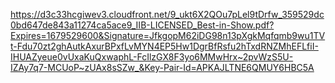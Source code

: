 
https://d3c33hcgiwev3.cloudfront.net/9_ukt6X2QOu7pLel9tDrfw_359529dc0bd647de843a11274ca5ace9_IIB-LICENSED_Best-in-Show.pdf?Expires=1679529600&Signature=JfkgopM62iDG98n13pXgkMqfqmb9wu1TVt-Fdu70zt2ghAutkAxurBPxfLvMYN4EP5Hw1DgrBfRsfu2hTxdRNZMhEFLfiI-IHUAZyeue0vUxaKuQxwaphL-FcIlzGX8F3yo6MMwHrx~2pvWzS5U-IZAy7q7-MCUoP~zUAx8sSZw_&Key-Pair-Id=APKAJLTNE6QMUY6HBC5A
